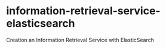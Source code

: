 # information-retrieval-service-elasticsearch
Creation an Information Retrieval Service with ElasticSearch
